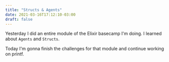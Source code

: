 ```yaml
---
title: "Structs & Agents"
date: 2021-03-16T17:12:10-03:00
draft: false
---
```


Yesterday I did an entire module of the Elixir basecamp I'm doing.
I learned about `Agents` and `Structs`.

Today I'm gonna finish the challenges for that module
and continue working on printf.
